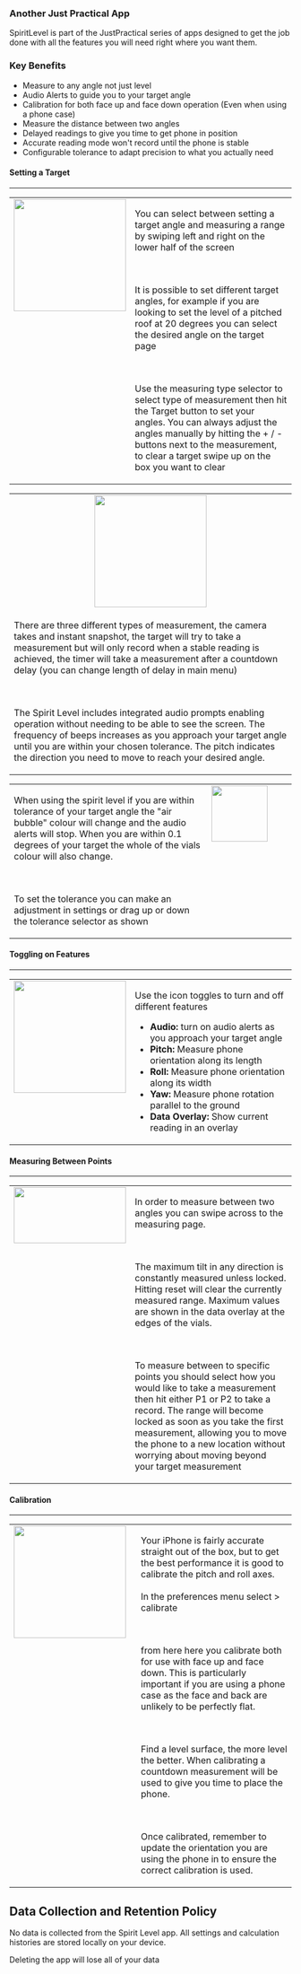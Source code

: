 ### Another Just Practical App


SpiritLevel is part of the JustPractical series of apps designed to get the job done with all the features you will need right where you want them. 


### Key Benefits
- Measure to any angle not just level
- Audio Alerts to guide you to your target angle
- Calibration for both face up and face down operation (Even when using a phone case)
- Measure the distance between two angles
- Delayed readings to give you time to get phone in position
- Accurate reading mode won't record until the phone is stable
- Configurable tolerance to adapt precision to what you actually need

#### Setting a Target
<hr>
<table style="vertical-align:top;width:100%">
<tr>
<td style="width:40%;vertical-align:top">
<img src="https://justpractical.github.io/SpiritLevel/images/selectTargetOrRange.png" width=200px> </td>
<td style="width:60%;vertical-align:top">
<p>
You can select between setting a target angle and measuring a range by swiping left and right on the lower half of the screen 

<br><br>
It is possible to set different target angles, for example if you are looking to set the level of a pitched roof at 20 degrees you can select the desired angle on the target page 

<br><br>
Use the measuring type selector to select type of measurement then hit the Target button to set your angles. You can always adjust the angles manually by hitting the + / - buttons next to the measurement, to clear a target swipe up on the box you want to clear
</p>
</td>
</tr>
</table>

<table style="vertical-align:top;width:100%">
<tr>
<td style="width:100%;text-align:center">
<img src="https://justpractical.github.io/SpiritLevel/images/measureType.png" width=200px> 
</td>
</tr>

<tr>
<td style="width:40%;vertical-align:top">
<p>
There are three different types of measurement, the camera takes and instant snapshot, the target will try to take a measurement but will only record when a stable reading is achieved, the timer will take a measurement after a countdown delay (you can change length of delay in main menu)

<br><br>
The Spirit Level includes integrated audio prompts enabling operation without needing to be able to see the screen. The frequency of beeps increases as you approach your target angle until you are within your chosen tolerance. The pitch indicates the direction you need to move to reach your desired angle.
</p>
</td>
</tr>
</table>



<table style="vertical-align:top;width:100%">
<tr>
<td style="width:70%;vertical-align:top">
<p>
When using the spirit level if you are within tolerance of your target angle the "air bubble" colour will change and the audio alerts will stop. When you are within 0.1 degrees of your target the whole of the vials colour will also change.

<br><br>
To set the tolerance you can make an adjustment in settings or drag up or down the tolerance selector as shown
</p>
</td>
<td style="width:30%;vertical-align:top">
<img src="https://justpractical.github.io/SpiritLevel/images/ChangeTollerance.png" width=100px> 
</td>
</tr>

</table>



#### Toggling on Features
<hr>
<table style="vertical-align:top;width:100%">
<tr>
<td style="width:20%;vertical-align:top">
<img src="https://justpractical.github.io/SpiritLevel/images/toggleIcons.png" height=200px> </td>
<td style="width:80%;vertical-align:top">
 <p>
Use the icon toggles to turn and off different features 
<ul> 
<li><b>Audio:</b> turn on audio alerts as you approach your target angle </li>
<li><b>Pitch:</b> Measure phone orientation along its length </li>
<li><b>Roll:</b> Measure phone orientation along its width </li>
<li><b>Yaw:</b> Measure phone rotation parallel to the ground </li>
<li><b>Data Overlay:</b> Show current reading in an overlay </li>
</ul>
</p>
</td>
</tr>
</table>


#### Measuring Between Points
<hr>
<table style="vertical-align:top;width:100%">
<tr>
<td style="width:35%;vertical-align:top">
<img src="https://justpractical.github.io/SpiritLevel/images/rangeControls.png" height=100 width=200> 
</td>
<td style="width:65%;vertical-align:top">
 <p>
 In order to measure between two angles you can swipe across to the measuring page. 
 
<br><br>
The maximum tilt in any direction is constantly measured unless locked. Hitting reset will clear the currently measured range. Maximum values are shown in the data overlay at the edges of the vials. 

<br><br>
To measure between to specific points you should select how you would like to take a measurement then hit either P1 or P2 to take a record. The range will become locked as soon as you take the first measurement, allowing you to move the phone to a new location without worrying about moving beyond your target measurement

</p>
</td>
</tr>
</table>


#### Calibration
<hr>
<table style="vertical-align:top;width:100%">
<tr>
<td style="width:45%;vertical-align:top">
<img src="https://justpractical.github.io/SpiritLevel/images/calibrate.png" width=200px> 
</td>
<td style="width:55%;vertical-align:top">
 <p>
Your iPhone is fairly accurate straight out of the box, but to get the best performance it is good to calibrate the pitch and roll axes.
<br><br>
In the preferences menu select > calibrate

<br><br>
from here here you calibrate both for use with face up and face down. This is particularly important if you are using a phone case as the face and back are unlikely to be perfectly flat.

<br><br>
Find a level surface, the more level the better. When calibrating a countdown measurement will be used to give you time to place the phone.

<br><br>
Once calibrated, remember to update the orientation you are using the phone in to ensure the correct calibration is used.
</p>
</td>
</tr>
</table>



## Data Collection and Retention Policy
No data is collected from the Spirit Level app. All settings and calculation histories are stored locally on your device.

Deleting the app will lose all of your data
